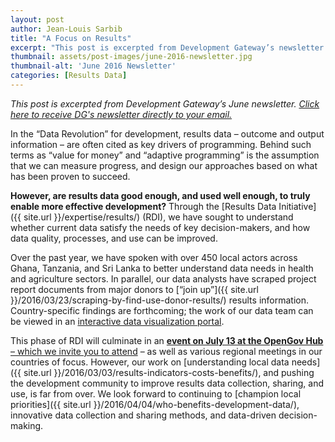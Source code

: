 ```yaml
---
layout: post
author: Jean-Louis Sarbib
title: "A Focus on Results"
excerpt: "This post is excerpted from Development Gateway’s newsletter."
thumbnail: assets/post-images/june-2016-newsletter.jpg
thumbnail-alt: 'June 2016 Newsletter'
categories: [Results Data]
---
```

*This post is excerpted from Development Gateway’s June newsletter. [Click here to receive DG's newsletter directly to your email.](http://eepurl.com/UEJ6j)*

In the “Data Revolution” for development, results data – outcome and output information – are often cited as key drivers of programming. Behind such terms as “value for money” and “adaptive programming” is the assumption that we can measure progress, and design our approaches based on what has been proven to succeed.

**However, are results data good enough, and used well enough, to truly enable more effective development?** Through the [Results Data Initiative]({{ site.url }}/expertise/results/) (RDI), we have sought to understand whether current data satisfy the needs of key decision-makers, and how data quality, processes, and use can be improved.

Over the past year, we have spoken with over 450 local actors across Ghana, Tanzania, and Sri Lanka to better understand data needs in health and agriculture sectors. In parallel, our data analysts have scraped project report documents from major donors to [“join up”]({{ site.url }}/2016/03/23/scraping-by-find-use-donor-results/) results information. Country-specific findings are forthcoming; the work of our data team can be viewed in an [interactive data visualization portal](http://rdi.developmentgateway.org).

This phase of RDI will culminate in an [**event on July 13 at the OpenGov Hub** – which we invite you to attend](https://www.eventbrite.com/e/whats-next-for-results-data-tickets-26042543950) – as well as various regional meetings in our countries of focus. However, our work on [understanding local data needs]({{ site.url }}/2016/03/03/results-indicators-costs-benefits/), and pushing the development community to improve results data collection, sharing, and use, is far from over. We look forward to continuing to [champion local priorities]({{ site.url }}/2016/04/04/who-benefits-development-data/), innovative data collection and sharing methods, and data-driven decision-making.


